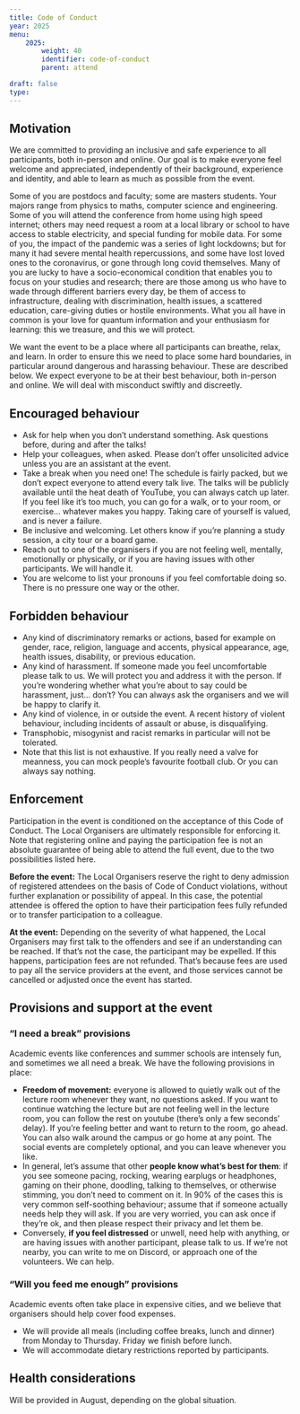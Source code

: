 ```yaml
---
title: Code of Conduct
year: 2025
menu:
    2025:
        weight: 40
        identifier: code-of-conduct
        parent: attend

draft: false
type: 
---
```


## Motivation
We are committed to providing an inclusive and safe experience to all participants, both in-person and online. Our goal is to make everyone feel welcome and appreciated, independently of their background, experience and identity, and able to learn as much as possible from the event.

Some of you are postdocs and faculty; some are masters students. Your majors range from physics to maths, computer science and engineering. Some of you will attend the conference from home using high speed internet; others may need request a room at a local library or school to have access to stable electricity, and special funding for mobile data. For some of you, the impact of the pandemic was a series of light lockdowns; but for many it had severe mental health repercussions, and some have lost loved ones to the coronavirus, or gone through long covid themselves. Many of you are lucky to have a socio-economical condition that enables you to focus on your studies and research; there are those among us who have to wade through different barriers every day, be them of access to infrastructure, dealing with discrimination, health issues, a scattered education, care-giving duties or hostile environments. What you all have in common is your love for quantum information and your enthusiasm for learning: this we treasure, and this we will protect.

We want the event to be a place where all participants can breathe, relax, and learn. In order to ensure this we need to place some hard boundaries, in particular around dangerous and harassing behaviour. These are described below. We expect everyone to be at their best behaviour, both in-person and online. We will deal with misconduct swiftly and discreetly.

## Encouraged behaviour
- Ask for help when you don’t understand something. Ask questions before, during and after the talks!
- Help your colleagues, when asked. Please don’t offer unsolicited advice unless you are an assistant at the event.
- Take a break when you need one! The schedule is fairly packed, but we don’t expect everyone to attend every talk live. The talks will be publicly available until the heat death of YouTube, you can always catch up later. If you feel like it’s too much, you can go for a walk, or to your room, or exercise… whatever makes you happy. Taking care of yourself is valued, and is never a failure.
- Be inclusive and welcoming. Let others know if you’re planning a study session, a city tour or a board game.
- Reach out to one of the organisers if you are not feeling well, mentally, emotionally or physically, or if you are having issues with other participants. We will handle it.
- You are welcome to list your pronouns if you feel comfortable doing so. There is no pressure one way or the other.

## Forbidden behaviour
- Any kind of discriminatory remarks or actions, based for example on gender, race, religion, language and accents, physical appearance, age, health issues, disability, or previous education.
- Any kind of harassment. If someone made you feel uncomfortable please talk to us. We will protect you and address it with the person. If you’re wondering whether what you’re about to say could be harassment, just… don’t? You can always ask the organisers and we will be happy to clarify it.
- Any kind of violence, in or outside the event. A recent history of violent behaviour, including incidents of assault or abuse, is disqualifying.
- Transphobic, misogynist and racist remarks in particular will not be tolerated.
- Note that this list is not exhaustive. If you really need a valve for meanness, you can mock people’s favourite football club. Or you can always say nothing.


## Enforcement
Participation in the event is conditioned on the acceptance of this Code of Conduct. The Local Organisers are ultimately responsible for enforcing it. Note that registering online and paying the participation fee is not an absolute guarantee of being able to attend the full event, due to the two possibilities listed here.

**Before the event:** The Local Organisers reserve the right to deny admission of registered attendees on the basis of Code of Conduct violations, without further explanation or possibility of appeal. In this case, the potential attendee is offered the option to have their participation fees fully refunded or to transfer participation to a colleague.

**At the event:** Depending on the severity of what happened, the Local Organisers may first talk to the offenders and see if an understanding can be reached. If that’s not the case, the participant may be expelled. If this happens, participation fees are not refunded. That’s because fees are used to pay all the service providers at the event, and those services cannot be cancelled or adjusted once the event has started.


## Provisions and support at the event

### “I need a break” provisions
Academic events like conferences and summer schools are intensely fun, and sometimes we all need a break. We have the following provisions in place: 

- **Freedom of movement:** everyone is allowed to quietly walk out of the lecture room whenever they want, no questions asked. If you want to continue watching the lecture but are not feeling well in the lecture room, you can follow the rest on youtube (there’s only a few seconds’ delay). If you’re feeling better and want to return to the room, go ahead. You can also walk around the campus or go home at any point. The social events are completely optional, and you can leave whenever you like.
- In general, let’s assume that other **people know what’s best for them**: if you see someone pacing, rocking, wearing earplugs or headphones, gaming on their phone, doodling, talking to themselves, or otherwise stimming, you don’t need to comment on it. In 90% of the cases this is very common self-soothing behaviour; assume that if someone actually needs help they will ask. If you are very worried, you can ask once if they’re ok, and then please respect their privacy and let them be.
- Conversely, **if you feel distressed** or unwell, need help with anything, or are having issues with another participant, please talk to us. If we’re not nearby, you can write to me on Discord, or approach one of the volunteers. We can help.

### “Will you feed me enough” provisions 
Academic events often take place in expensive cities, and we believe that organisers should help cover food expenses.
- We will provide all meals (including coffee breaks, lunch and dinner) from Monday to Thursday. Friday we finish before lunch.
- We will accommodate dietary restrictions reported by participants.


## Health considerations
Will be provided in August, depending on the global situation.